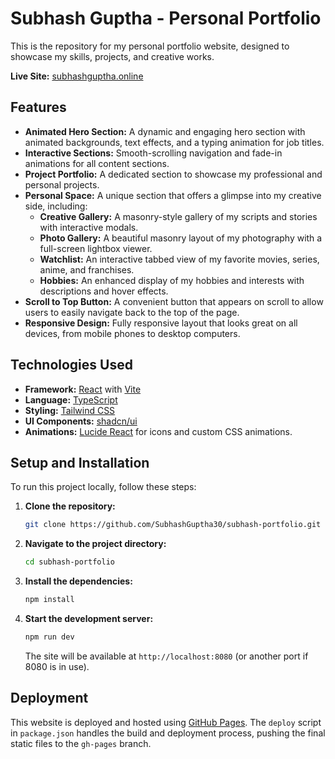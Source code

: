# Subhash Guptha - Personal Portfolio

This is the repository for my personal portfolio website, designed to showcase my skills, projects, and creative works.

**Live Site:** [subhashguptha.online](https://subhashguptha.online/)

## Features

- **Animated Hero Section:** A dynamic and engaging hero section with animated backgrounds, text effects, and a typing animation for job titles.
- **Interactive Sections:** Smooth-scrolling navigation and fade-in animations for all content sections.
- **Project Portfolio:** A dedicated section to showcase my professional and personal projects.
- **Personal Space:** A unique section that offers a glimpse into my creative side, including:
  - **Creative Gallery:** A masonry-style gallery of my scripts and stories with interactive modals.
  - **Photo Gallery:** A beautiful masonry layout of my photography with a full-screen lightbox viewer.
  - **Watchlist:** An interactive tabbed view of my favorite movies, series, anime, and franchises.
  - **Hobbies:** An enhanced display of my hobbies and interests with descriptions and hover effects.
- **Scroll to Top Button:** A convenient button that appears on scroll to allow users to easily navigate back to the top of the page.
- **Responsive Design:** Fully responsive layout that looks great on all devices, from mobile phones to desktop computers.

## Technologies Used

- **Framework:** [React](https://reactjs.org/) with [Vite](https://vitejs.dev/)
- **Language:** [TypeScript](https://www.typescriptlang.org/)
- **Styling:** [Tailwind CSS](https://tailwindcss.com/)
- **UI Components:** [shadcn/ui](https://ui.shadcn.com/)
- **Animations:** [Lucide React](https://lucide.dev/) for icons and custom CSS animations.

## Setup and Installation

To run this project locally, follow these steps:

1.  **Clone the repository:**
    ```sh
    git clone https://github.com/SubhashGuptha30/subhash-portfolio.git
    ```
2.  **Navigate to the project directory:**
    ```sh
    cd subhash-portfolio
    ```
3.  **Install the dependencies:**
    ```sh
    npm install
    ```
4.  **Start the development server:**
    ```sh
    npm run dev
    ```
    The site will be available at `http://localhost:8080` (or another port if 8080 is in use).

## Deployment

This website is deployed and hosted using [GitHub Pages](https://pages.github.com/). The `deploy` script in `package.json` handles the build and deployment process, pushing the final static files to the `gh-pages` branch.
